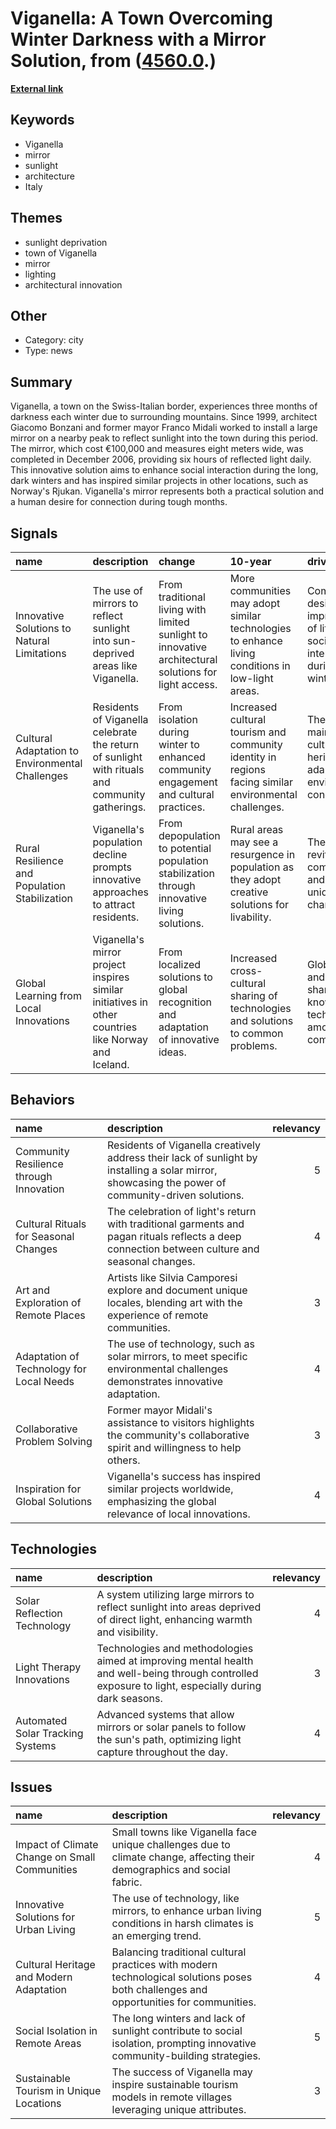 # __Viganella: A Town Overcoming Winter Darkness with a Mirror Solution__, from ([4560.0](https://kghosh.substack.com/p/4560.0).)

__[External link](https://www.vice.com/en/article/viganella-italy-fake-manmade-sun/)__



## Keywords

* Viganella
* mirror
* sunlight
* architecture
* Italy

## Themes

* sunlight deprivation
* town of Viganella
* mirror
* lighting
* architectural innovation

## Other

* Category: city
* Type: news

## Summary

Viganella, a town on the Swiss-Italian border, experiences three months of darkness each winter due to surrounding mountains. Since 1999, architect Giacomo Bonzani and former mayor Franco Midali worked to install a large mirror on a nearby peak to reflect sunlight into the town during this period. The mirror, which cost €100,000 and measures eight meters wide, was completed in December 2006, providing six hours of reflected light daily. This innovative solution aims to enhance social interaction during the long, dark winters and has inspired similar projects in other locations, such as Norway's Rjukan. Viganella's mirror represents both a practical solution and a human desire for connection during tough months.

## Signals

| name                                            | description                                                                                         | change                                                                                                | 10-year                                                                                               | driving-force                                                                              |   relevancy |
|:------------------------------------------------|:----------------------------------------------------------------------------------------------------|:------------------------------------------------------------------------------------------------------|:------------------------------------------------------------------------------------------------------|:-------------------------------------------------------------------------------------------|------------:|
| Innovative Solutions to Natural Limitations     | The use of mirrors to reflect sunlight into sun-deprived areas like Viganella.                      | From traditional living with limited sunlight to innovative architectural solutions for light access. | More communities may adopt similar technologies to enhance living conditions in low-light areas.      | Communities desire to improve quality of life and social interactions during long winters. |           4 |
| Cultural Adaptation to Environmental Challenges | Residents of Viganella celebrate the return of sunlight with rituals and community gatherings.      | From isolation during winter to enhanced community engagement and cultural practices.                 | Increased cultural tourism and community identity in regions facing similar environmental challenges. | The need to maintain cultural heritage while adapting to environmental conditions.         |           3 |
| Rural Resilience and Population Stabilization   | Viganella's population decline prompts innovative approaches to attract residents.                  | From depopulation to potential population stabilization through innovative living solutions.          | Rural areas may see a resurgence in population as they adopt creative solutions for livability.       | The desire to revitalize rural communities and retain their unique characteristics.        |           4 |
| Global Learning from Local Innovations          | Viganella's mirror project inspires similar initiatives in other countries like Norway and Iceland. | From localized solutions to global recognition and adaptation of innovative ideas.                    | Increased cross-cultural sharing of technologies and solutions to common problems.                    | Globalization and the sharing of knowledge and technologies among communities.             |           5 |

## Behaviors

| name                                     | description                                                                                                                                        |   relevancy |
|:-----------------------------------------|:---------------------------------------------------------------------------------------------------------------------------------------------------|------------:|
| Community Resilience through Innovation  | Residents of Viganella creatively address their lack of sunlight by installing a solar mirror, showcasing the power of community-driven solutions. |           5 |
| Cultural Rituals for Seasonal Changes    | The celebration of light's return with traditional garments and pagan rituals reflects a deep connection between culture and seasonal changes.     |           4 |
| Art and Exploration of Remote Places     | Artists like Silvia Camporesi explore and document unique locales, blending art with the experience of remote communities.                         |           3 |
| Adaptation of Technology for Local Needs | The use of technology, such as solar mirrors, to meet specific environmental challenges demonstrates innovative adaptation.                        |           4 |
| Collaborative Problem Solving            | Former mayor Midali's assistance to visitors highlights the community's collaborative spirit and willingness to help others.                       |           3 |
| Inspiration for Global Solutions         | Viganella's success has inspired similar projects worldwide, emphasizing the global relevance of local innovations.                                |           4 |

## Technologies

| name                             | description                                                                                                                                          |   relevancy |
|:---------------------------------|:-----------------------------------------------------------------------------------------------------------------------------------------------------|------------:|
| Solar Reflection Technology      | A system utilizing large mirrors to reflect sunlight into areas deprived of direct light, enhancing warmth and visibility.                           |           4 |
| Light Therapy Innovations        | Technologies and methodologies aimed at improving mental health and well-being through controlled exposure to light, especially during dark seasons. |           3 |
| Automated Solar Tracking Systems | Advanced systems that allow mirrors or solar panels to follow the sun's path, optimizing light capture throughout the day.                           |           4 |

## Issues

| name                                          | description                                                                                                                           |   relevancy |
|:----------------------------------------------|:--------------------------------------------------------------------------------------------------------------------------------------|------------:|
| Impact of Climate Change on Small Communities | Small towns like Viganella face unique challenges due to climate change, affecting their demographics and social fabric.              |           4 |
| Innovative Solutions for Urban Living         | The use of technology, like mirrors, to enhance urban living conditions in harsh climates is an emerging trend.                       |           5 |
| Cultural Heritage and Modern Adaptation       | Balancing traditional cultural practices with modern technological solutions poses both challenges and opportunities for communities. |           4 |
| Social Isolation in Remote Areas              | The long winters and lack of sunlight contribute to social isolation, prompting innovative community-building strategies.             |           5 |
| Sustainable Tourism in Unique Locations       | The success of Viganella may inspire sustainable tourism models in remote villages leveraging unique attributes.                      |           3 |